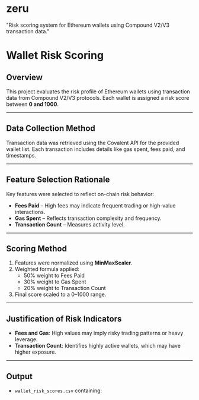 # zeru
"Risk scoring system for Ethereum wallets using Compound V2/V3 transaction data."
# Wallet Risk Scoring

## Overview
This project evaluates the risk profile of Ethereum wallets using transaction data from Compound V2/V3 protocols. Each wallet is assigned a risk score between **0 and 1000**.

---

## Data Collection Method
Transaction data was retrieved using the Covalent API for the provided wallet list. Each transaction includes details like gas spent, fees paid, and timestamps.

---

## Feature Selection Rationale
Key features were selected to reflect on-chain risk behavior:
- **Fees Paid** – High fees may indicate frequent trading or high-value interactions.
- **Gas Spent** – Reflects transaction complexity and frequency.
- **Transaction Count** – Measures activity level.

---

## Scoring Method
1. Features were normalized using **MinMaxScaler**.
2. Weighted formula applied:  
   - 50% weight to Fees Paid  
   - 30% weight to Gas Spent  
   - 20% weight to Transaction Count  
3. Final score scaled to a 0–1000 range.

---

## Justification of Risk Indicators
- **Fees and Gas**: High values may imply risky trading patterns or heavy leverage.
- **Transaction Count**: Identifies highly active wallets, which may have higher exposure.

---

## Output
- `wallet_risk_scores.csv` containing:
